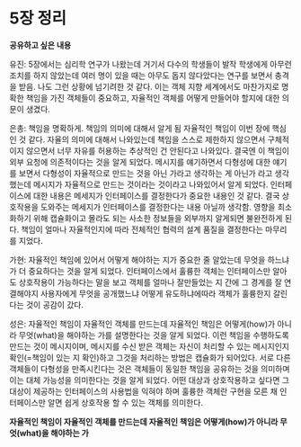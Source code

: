 # 5장 정리

**공유하고 싶은 내용**

유진: 5장에서는 심리학 연구가 나왔는데 거기서 다수의 학생들이 발작 학생에게 아무런 조치를 하지 않았는데 여러 명이 있을 때는 아무도 돕지 않다았다는 연구를 보면서 충격을 받음. 나도 그런 상황에 넘기려한 것 같다. 이는 객체 지향 세계에서도 마찬가지로 명확한 책임을 가진 객체들이 중요하고, 자율적인 객체를 어떻게 만들어야 할지에 대한 의문이 생겼다.

은총: 책임을 명확하게. 책임의 의미에 대해서 알게 됨 자율적인 책임이 이번 장에 핵심인 것 같다. 자율의 의미에 대해서 나와있는데 책임을 스스로 제한하지 않으면서 구체적이지 않으면서 너무 자유를 허용하는 추상적인 건 안된다고 나와있다. 결국엔 이 책임이 외부 요청에 의존적이다는 것을 알게 되었다. 메시지를 얘기하면서 다형성에 대한 얘기를 보면서 다형성이 자율적으로 만드는 것을 아닌 가라고 생각하는 게 아닌가 라고 생각했는데 메시지가 자율적으로 만드는 것이라는 것이라고 나와있어서 알게 되었다. 인터페이스에 대한 내용은 메세지가 인터페이스를 결정한다가 중요한 내용인 것 같다. 결국 상호작용을 도와주는 메세지가 인터페이스를 결정한다는 내용 아닐까 생각함. 영향을 최소화하기 위해 캡슐화이고 몰라도 되는 사소한 정보들을 외부까지 알게되면 불완전하게 된다. 책임이 얼마나 자율적인지에 따라 전체적인 협력의 설계 품질을 결정한다는 마무리를 지었다.

가현: 자율적인 책임에 있어서 어떻게 해야하는 지가 중요한 줄 알았는데 무엇을 하느냐가 더 중요하다는 것을 알게 되었다. 인터페이스에서 훌륭한 객체는 인터페이스만 알아도 상호작용이 가능하다는 말을 보고 객체를 얼마나 잘만들었는 지 간에 그 경계를 잘 연결해야지 사용자에게 무엇을 공개했느냐 어떻게 유도하냐에따라 객체가 훌륭한지 갈린다는 것이 공감이 갔다.

성은: 자율적인 책임이 자율적인 객체를 만드는데 자율적인 책임은 어떻게(how)가 아니라 무엇(what)을 해야하는 가를 설명한다는 것을 알게 되었다. 이런 책임을 수행하도록 만드는 것이 메시지이며, 메시지를 수신 받은 객체는 자신이 처리할 수 있는 메시지인지 확인(=책임이 있는 지 확인)하고 그것을 처리하는 방법은 캡슐화가 되어있다. 서로 다른 객체들이 다형성을 만족시킨다는 것은 객체들이 동일한 책임을 공유하는 것을 의미하며 이는 대체 가능성을 의미한다는 것을 알게 되었다. 어떤 대상과 상호작용하고 싶다면 그 대상이 제공하는 인터페이스의 사용법을 익혀야 하며 훌륭한 객체란 구현을 모른 채 인터페이스만 알면 쉽게 상호작용 할 수 있는 객체를 의미한다.

**자율적인 책임이 자율적인 객체를 만드는데 자율적인 책임은 어떻게(how)가 아니라 무엇(what)을 해야하는 가**